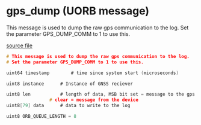 # gps_dump (UORB message)
        
This message is used to dump the raw gps communication to the log.
Set the parameter GPS_DUMP_COMM to 1 to use this.

[source file](https://github.com/PX4/PX4-Autopilot/blob/master/msg/gps_dump.msg)

```c
# This message is used to dump the raw gps communication to the log.
# Set the parameter GPS_DUMP_COMM to 1 to use this.

uint64 timestamp		# time since system start (microseconds)

uint8 instance 		# Instance of GNSS reciever

uint8 len			# length of data, MSB bit set = message to the gps device,
				# clear = message from the device
uint8[79] data		# data to write to the log

uint8 ORB_QUEUE_LENGTH = 8

```
